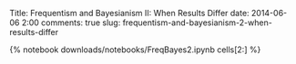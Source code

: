 Title: Frequentism and Bayesianism II: When Results Differ
date: 2014-06-06 2:00
comments: true
slug: frequentism-and-bayesianism-2-when-results-differ

{% notebook downloads/notebooks/FreqBayes2.ipynb cells[2:] %}